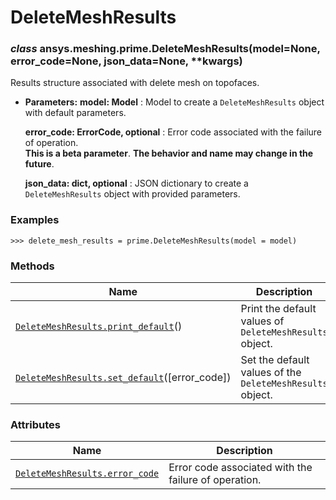 # DeleteMeshResults



### *class* ansys.meshing.prime.DeleteMeshResults(model=None, error_code=None, json_data=None, \*\*kwargs)

Results structure associated with delete mesh on topofaces.

* **Parameters:**
  **model: Model**
  : Model to create a `DeleteMeshResults` object with default parameters.

  **error_code: ErrorCode, optional**
  : Error code associated with the failure of operation.
    <br/>
    **This is a beta parameter**. **The behavior and name may change in the future**.

  **json_data: dict, optional**
  : JSON dictionary to create a `DeleteMeshResults` object with provided parameters.

### Examples

```pycon
>>> delete_mesh_results = prime.DeleteMeshResults(model = model)
```

<!-- !! processed by numpydoc !! -->

### Methods

| Name | Description |
|---------------------------------------------------------------------------------------------------------------------------------------------------------|-----------------------------------------------------------|
| [`DeleteMeshResults.print_default`](ansys.meshing.prime.DeleteMeshResults.print_default.md#ansys.meshing.prime.DeleteMeshResults.print_default)()       | Print the default values of `DeleteMeshResults` object.   |
| [`DeleteMeshResults.set_default`](ansys.meshing.prime.DeleteMeshResults.set_default.md#ansys.meshing.prime.DeleteMeshResults.set_default)([error_code]) | Set the default values of the `DeleteMeshResults` object. |

### Attributes

| Name | Description |
|------------------------------------------------------------------------------------------------------------------------------------------|--------------------------------------------------------|
| [`DeleteMeshResults.error_code`](ansys.meshing.prime.DeleteMeshResults.error_code.md#ansys.meshing.prime.DeleteMeshResults.error_code)   | Error code associated with the failure of operation.   |

